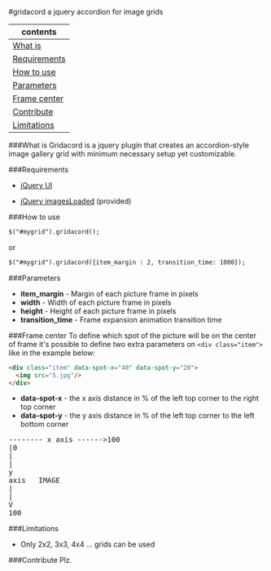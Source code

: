 #gridacord
a jquery accordion for image grids

| contents |
| ------------- |
| [What is](#what-is) | 
| [Requirements](#requirements) |
| [How to use](#how-to-use) |
| [Parameters](#parameters) |
| [Frame center](#frame-center) |
| [Contribute](#contribute) |
| [Limitations](#limitations) |
      

###What is
Gridacord is a jquery plugin that creates an accordion-style image gallery grid with minimum necessary setup yet customizable.

###Requirements
- [jQuery UI](http://jqueryui.com/) 

- [jQuery imagesLoaded](http://desandro.github.com/imagesloaded/) (provided)



###How to use
```html 
$("#mygrid").gridacord(); 
```

or

```html 
$("#mygrid").gridacord({item_margin : 2, transition_time: 1000}); 
```

###Parameters
- <b>item_margin</b> - Margin of each picture frame in pixels
- <b>width</b> - Width of each picture frame in pixels
- <b>height</b> - Height of each picture frame in pixels
- <b>transition_time</b> - Frame expansion animation transition time

###Frame center
To define which spot of the picture will be on the center of frame it's possible to define two extra parameters on ```<div class="item"> ``` like in the example below:
```html
<div class="item" data-spot-x="40" data-spot-y="20">
  <img src="5.jpg"/>
</div>
```

- <b>data-spot-x</b> - the x axis distance in % of the left top corner to the right top corner
- <b>data-spot-y</b> - the y axis distance in % of the left top corner to the left bottom corner

<pre>
-------- x axis ------>100
|0
|
|       
y
axis   IMAGE
|
|
V
100
</pre>

###Limitations
- Only 2x2, 3x3, 4x4 ... grids can be used


###Contribute
Plz.

